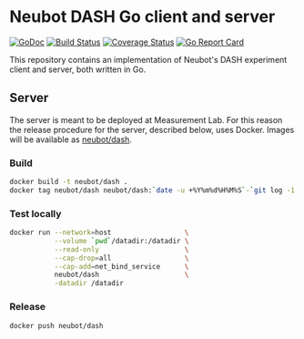# Neubot DASH Go client and server

[![GoDoc](https://godoc.org/github.com/neubot/dash?status.svg)](https://godoc.org/github.com/neubot/dash) [![Build Status](https://travis-ci.org/neubot/dash.svg?branch=master)](https://travis-ci.org/neubot/dash) [![Coverage Status](https://coveralls.io/repos/github/neubot/dash/badge.svg?branch=master)](https://coveralls.io/github/neubot/dash?branch=master) [![Go Report Card](https://goreportcard.com/badge/github.com/neubot/dash)](https://goreportcard.com/report/github.com/neubot/dash)

This repository contains an implementation of Neubot's DASH experiment
client and server, both written in Go.

## Server

The server is meant to be deployed at Measurement Lab. For this reason the
release procedure for the server, described below, uses Docker. Images will
be available as [neubot/dash](https://hub.docker.com/r/neubot/dash).

### Build

```bash
docker build -t neubot/dash .
docker tag neubot/dash neubot/dash:`date -u +%Y%m%d%H%M%S`-`git log -1 --format=%h`
```

### Test locally

```bash
docker run --network=host                  \
           --volume `pwd`/datadir:/datadir \
           --read-only                     \
           --cap-drop=all                  \
           --cap-add=net_bind_service      \
           neubot/dash                     \
           -datadir /datadir
```

### Release

```bash
docker push neubot/dash
```
